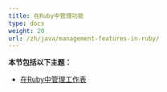 ```yaml
---
title: 在Ruby中管理功能
type: docs
weight: 20
url: /zh/java/management-features-in-ruby/
---
```


**本节包括以下主题：**

- [在Ruby中管理工作表](/cells/zh/java/managing-worksheets-in-ruby/)
